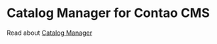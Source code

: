 Catalog Manager for Contao CMS
===============

Read about [Catalog Manager][1]

[1]: https://www.alexandernaumov.de/blog/f-modul-2-0-aka-catalog-manager